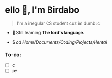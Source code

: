 <h1>ello 👋, I'm Birdabo</h1>

 >I'm a irregular CS student cuz im dumb :c

- 🌱 Still learning **The lord's language.** 

- $ *cd Home/Documents/Coding/Projects/Hentai*

### To-do:
- [ ] c
- [ ] py
